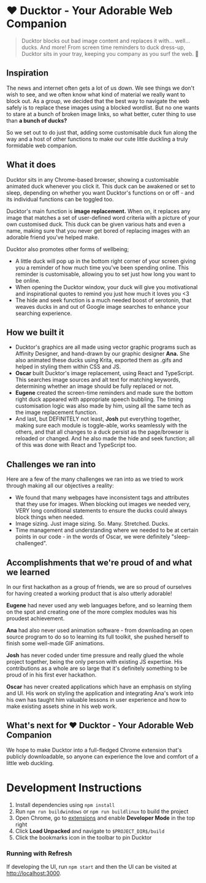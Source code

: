 # ❤ Ducktor - Your Adorable Web Companion

> Ducktor blocks out bad image content and replaces it with... well... ducks. And more! From screen time reminders to duck dress-up, Ducktor sits in your tray, keeping you company as you surf the web. 🦆

## Inspiration
The news and internet often gets a lot of us down. We see things we don't wish to see, and we often know what kind of material we really want to block out. As a group, we decided that the best way to navigate the web safely is to replace these images using a blocked wordlist. But no one wants to stare at a bunch of broken image links, so what better, cuter thing to use than **a bunch of ducks?**

So we set out to do just that, adding some customisable duck fun along the way and a host of other functions to make our cute little duckling a truly formidable web companion.

## What it does
Ducktor sits in any Chrome-based browser, showing a customisable animated duck whenever you click it. This duck can be awakened or set to sleep, depending on whether you want Ducktor's functions on or off - and its individual functions can be toggled too.

Ducktor's main function is **image replacement.** When on, it replaces any image that matches a set of user-defined word criteria with a picture of your own customised duck. This duck can be given various hats and even a name, making sure that you never get bored of replacing images with an adorable friend you've helped make.

Ducktor also promotes other forms of wellbeing;
- A little duck will pop up in the bottom right corner of your screen giving you a reminder of how much time you've been spending online. This reminder is customisable, allowing you to set just how long you want to be online.
- When opening the Ducktor window, your duck will give you motivational and inspirational quotes to remind you just how much it loves you <3
- The hide and seek function is a much needed boost of serotonin, that weaves ducks in and out of Google image searches to enhance your searching experience.

## How we built it
- Ducktor's graphics are all made using vector graphic programs such as Affinity Designer, and hand-drawn by our graphic designer **Ana.** She also animated these ducks using Krita, exported them as .gifs and helped in styling them within CSS and JS.
- **Oscar** built Ducktor's image replacement, using React and TypeScript. This searches image sources and alt text for matching keywords, determining whether an image should be fully replaced or not.
- **Eugene** created the screen-time reminders and made sure the bottom right duck appeared with appropriate speech bubbling. The timing customisation logic was also made by him, using all the same tech as the image replacement function.
- And last, but DEFINITELY not least, **Josh** put everything together, making sure each module is toggle-able, works seamlessly with the others, and that all changes to a duck persist as the page/browser is reloaded or changed. And he also made the hide and seek function; all of this was done with React and TypeScript too.

## Challenges we ran into
Here are a few of the many challenges we ran into as we tried to work through making all our objectives a reality:
- We found that many webpages have inconsistent tags and attributes that they use for images. When blocking out images we needed very, VERY long conditional statements to ensure the ducks could always block things when needed.
- Image sizing. Just image sizing. So. Many. Stretched. Ducks.
- Time management and understanding where we needed to be at certain points in our code - in the words of Oscar, we were definitely "sleep-challenged".

## Accomplishments that we're proud of and what we learned
In our first hackathon as a group of friends, we are so proud of ourselves for having created a working product that is also utterly adorable!

**Eugene** had never used any web languages before, and so learning them on the spot and creating one of the more complex modules was his proudest achievement.

**Ana** had also never used animation software - from downloading an open source program to do so to learning its full toolkit, she pushed herself to finish some well-made GIF animations.

**Josh** has never coded under time pressure and really glued the whole project together, being the only person with existing JS expertise. His contributions as a whole are so large that it's definitely something to be proud of in his first ever hackathon.

**Oscar** has never created applications which have an emphasis on styling and UI. His work on styling the application and integrating Ana's work into his own has taught him valuable lessons in user experience and how to make existing assets shine in his web work.

## What's next for ❤ Ducktor - Your Adorable Web Companion
We hope to make Ducktor into a full-fledged Chrome extension that's publicly downloadable, so anyone can experience the love and comfort of a little web duckling.

# Development Instructions

1. Install dependencies using `npm install`
2. Run `npm run buildwindows` or `npm run buildlinux` to build the project
3. Open Chrome, go to [extensions](chrome://extensions/) and enable **Developer Mode** in the top right
4. Click **Load Unpacked** and navigate to `$PROJECT_DIR$/build`
5. Click the bookmarks icon in the toolbar to pin Ducktor

### Running with Refresh

If developing the UI, run `npm start` and then the UI can be visited at [http://localhost:3000](http://localhost:3000).
